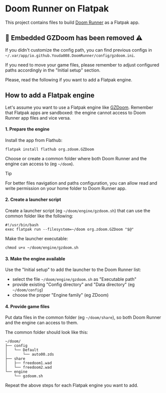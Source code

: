 # Doom Runner on Flatpak

This project contains files to build [Doom Runner](https://github.com/Youda008/DoomRunner) as a Flatpak app.

## 📢 Embedded GZDoom has been removed ⚠️
If you didn't customize the config path, you can find previous configs in `~/.var/app/io.github.Youda008.DoomRunner/config/gzdoom.ini`.

If you need to move your game files, please remember to adjust configured paths accordingly in the "Initial setup" section.

Please, read the following if you want to add a Flatpak engine.

## How to add a Flatpak engine
Let's assume you want to use a Flatpak engine like [GZDoom](https://flathub.org/apps/org.zdoom.GZDoom).
Remember that Flatpak apps are sandboxed: the engine cannot access to Doom Runner app files and vice versa.

#### 1. Prepare the engine
Install the app from Flathub:
```shell
flatpak install flathub org.zdoom.GZDoom
```

Choose or create a common folder where both Doom Runner and the engine can access to (eg `~/doom`).

> [!TIP]
>
> For better files navigation and paths configuration, you can allow read and write permission on your home folder to Doom Runner app.

#### 2. Create a launcher script
Create a launcher script (eg `~/doom/engine/gzdoom.sh`) that can use the common folder like the following:
```shell
#!/usr/bin/bash
exec flatpak run --filesystem=~/doom org.zdoom.GZDoom "$@"
```

Make the launcher executable:
```shell
chmod u+x ~/doom/engine/gzdoom.sh
```

#### 3. Make the engine available
Use the "Initial setup" to add the launcher to the Doom Runner list:
- select the file `~/doom/engine/gzdoom.sh` as "Executable path"
- provide existing "Config directory" and "Data directory" (eg `~/doom/config`)
- choose the proper "Engine family" (eg ZDoom)

#### 4. Provide game files
Put data files in the common folder (eg `~/doom/share`), so both Doom Runner and the engine can access to them.

The common folder should look like this:
```
~/doom/
├── config
│   └── Default
│       └── auto00.zds
├── share
│   ├── freedoom1.wad
│   └── freedoom2.wad
└── engine
    └── gzdoom.sh
```

Repeat the above steps for each Flatpak engine you want to add.
